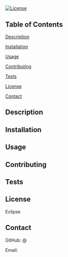 # 
  [![License](https://img.shields.io/badge/License-EPL%201.0-red.svg)](https://opensource.org/licenses/EPL-1.0)

  ## Table of Contents
  [Description](https://github.com//#description)

  [Installation](https://github.com//#installation)

  [Usage](https://github.com//#usage)

  [Contributing](https://github.com//#contributing)

  [Tests](https://github.com//#tests)

  [License](https://github.com//#license)

  [Contact](https://github.com//#contact)

  ## Description
  
  ## Installation
  
  ## Usage
  
  ## Contributing
  
  ## Tests
  
  ## License
  Eclipse
  ## Contact
  GitHub: @

  Email: 
